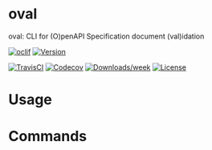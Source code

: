 oval
====

oval: CLI for (O)penAPI Specification document (val)idation

[![oclif](https://img.shields.io/badge/cli-oclif-brightgreen.svg)](https://oclif.io)
[![Version](https://img.shields.io/npm/v/oval.svg)](https://npmjs.org/package/oval)

[![TravisCI](https://travis-ci.org/whitlockjc/oval.svg?branch=master)](https://travis-ci.org/whitlockjc/oval)
[![Codecov](https://codecov.io/gh/whitlockjc/oval/branch/master/graph/badge.svg)](https://codecov.io/gh/whitlockjc/oval)
[![Downloads/week](https://img.shields.io/npm/dw/oval.svg)](https://npmjs.org/package/oval)
[![License](https://img.shields.io/npm/l/oval.svg)](https://github.com/whitlockjc/oval/blob/master/package.json)

<!-- toc -->
# Usage
<!-- usage -->
# Commands
<!-- commands -->

